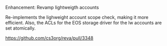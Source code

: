 Enhancement: Revamp lightweigth accounts

Re-implements the lighweight account scope check, making
it more efficient.
Also, the ACLs for the EOS storage driver for the lw
accounts are set atomically.

https://github.com/cs3org/reva/pull/3348